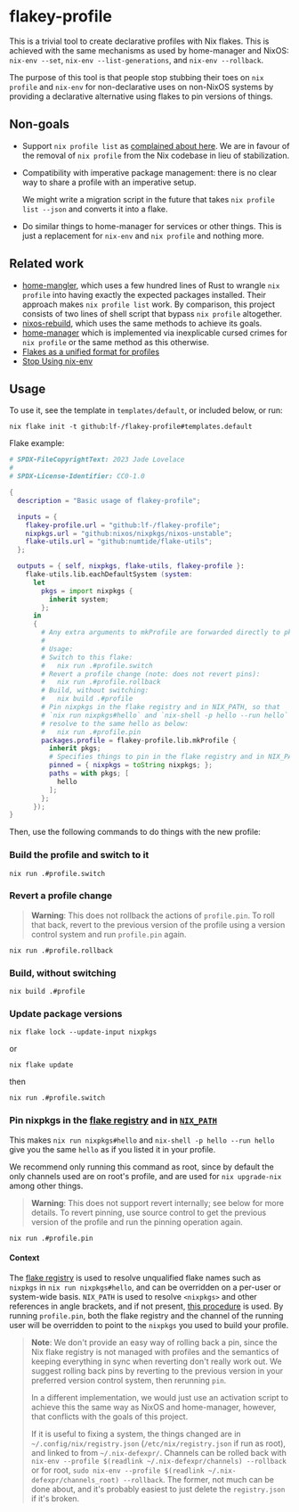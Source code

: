 <!--
SPDX-FileCopyrightText: 2023 Jade Lovelace

SPDX-License-Identifier: CC0-1.0
-->

# flakey-profile

This is a trivial tool to create declarative profiles with Nix flakes. This is
achieved with the same mechanisms as used by home-manager and NixOS: `nix-env
--set`, `nix-env --list-generations`, and `nix-env --rollback`.

The purpose of this tool is that people stop stubbing their toes on `nix
profile` and `nix-env` for non-declarative uses on non-NixOS systems by
providing a declarative alternative using flakes to pin versions of things.

## Non-goals

- Support `nix profile list` as [complained about
  here](https://discourse.nixos.org/t/transitioning-from-imperative-to-declarative-package-management-with-nix-alone/28728#disadvantages-18).
  We are in favour of the removal of `nix profile` from the Nix codebase in
  lieu of stabilization.
- Compatibility with imperative package management: there is no clear way to
  share a profile with an imperative setup.

  We might write a migration script in the future that takes `nix profile list
  --json` and converts it into a flake.
- Do similar things to home-manager for services or other things. This is just
  a replacement for `nix-env` and `nix profile` and nothing more.

## Related work

- [home-mangler](https://github.com/home-mangler/home-mangler), which uses
  a few hundred lines of Rust to wrangle `nix profile` into having exactly the
  expected packages installed. Their approach makes `nix profile list` work. By
  comparison, this project consists of two lines of shell script that bypass
  `nix profile` altogether.
- [nixos-rebuild](https://github.com/nixos/nixpkgs/blob/cc625486c48890c37ced7759727c51dd17d20fd3/pkgs/os-specific/linux/nixos-rebuild/nixos-rebuild.sh#L608),
  which uses the same methods to achieve its goals.
- [home-manager](https://github.com/nix-community/home-manager/blob/8765d4e38aa0be53cdeee26f7386173e6c65618d/modules/files.nix#L272)
  which is implemented via inexplicable cursed crimes for `nix profile` or the
  same method as this otherwise.
- [Flakes as a unified format for profiles](https://discourse.nixos.org/t/flakes-as-a-unified-format-for-profiles/29476)
- [Stop Using nix-env](https://stop-using-nix-env.privatevoid.net/)

## Usage

To use it, see the template in `templates/default`, or included below, or run:

```
nix flake init -t github:lf-/flakey-profile#templates.default
```

Flake example:

```nix
# SPDX-FileCopyrightText: 2023 Jade Lovelace
#
# SPDX-License-Identifier: CC0-1.0

{
  description = "Basic usage of flakey-profile";

  inputs = {
    flakey-profile.url = "github:lf-/flakey-profile";
    nixpkgs.url = "github:nixos/nixpkgs/nixos-unstable";
    flake-utils.url = "github:numtide/flake-utils";
  };

  outputs = { self, nixpkgs, flake-utils, flakey-profile }:
    flake-utils.lib.eachDefaultSystem (system:
      let
        pkgs = import nixpkgs {
          inherit system;
        };
      in
      {
        # Any extra arguments to mkProfile are forwarded directly to pkgs.buildEnv.
        #
        # Usage:
        # Switch to this flake:
        #   nix run .#profile.switch
        # Revert a profile change (note: does not revert pins):
        #   nix run .#profile.rollback
        # Build, without switching:
        #   nix build .#profile
        # Pin nixpkgs in the flake registry and in NIX_PATH, so that
        # `nix run nixpkgs#hello` and `nix-shell -p hello --run hello` will
        # resolve to the same hello as below:
        #   nix run .#profile.pin
        packages.profile = flakey-profile.lib.mkProfile {
          inherit pkgs;
          # Specifies things to pin in the flake registry and in NIX_PATH.
          pinned = { nixpkgs = toString nixpkgs; };
          paths = with pkgs; [
            hello
          ];
        };
      });
}
```

Then, use the following commands to do things with the new profile:

### Build the profile and switch to it

```
nix run .#profile.switch
```

### Revert a profile change

> **Warning**: This does not rollback the actions of `profile.pin`. To roll
> that back, revert to the previous version of the profile using a version
> control system and run `profile.pin` again.

```
nix run .#profile.rollback
```

### Build, without switching

```
nix build .#profile
```

### Update package versions

```
nix flake lock --update-input nixpkgs
```

or

```
nix flake update
```

then

```
nix run .#profile.switch
```

### Pin nixpkgs in the [flake registry] and in [`NIX_PATH`][nix_path_proc]

This makes `nix run nixpkgs#hello` and `nix-shell -p hello --run hello` give
you the same `hello` as if you listed it in your profile.

We recommend only running this command as root, since by default the only
channels used are on root's profile, and are used for `nix upgrade-nix` among
other things.

> **Warning**: This does not support revert internally; see below for more
> details. To revert pinning, use source control to get the previous version of
> the profile and run the pinning operation again.

```
nix run .#profile.pin
```

#### Context

The [flake registry] is used to resolve unqualified flake names such as
`nixpkgs` in `nix run nixpkgs#hello`, and can be overridden on a per-user or
system-wide basis. `NIX_PATH` is used to resolve `<nixpkgs>` and other
references in angle brackets, and if not present, [this
procedure][nix_path_proc] is used. By running `profile.pin`, both the flake
registry and the channel of the running user will be overridden to point to the
`nixpkgs` you used to build your profile.

[flake registry]: https://nixos.org/manual/nix/stable/command-ref/new-cli/nix3-registry.html#registry-format
[nix_path_proc]: https://nixos.org/manual/nix/stable/command-ref/env-common.html#env-NIX_PATH

> **Note**: We don't provide an easy way of rolling back a pin, since the Nix
> flake registry is not managed with profiles and the semantics of keeping
> everything in sync when reverting don't really work out. We suggest rolling
> back pins by reverting to the previous version in your preferred version
> control system, then rerunning `pin`.
>
> In a different implementation, we would just use an activation script to
> achieve this the same way as NixOS and home-manager, however, that conflicts
> with the goals of this project.
>
> If it is useful to fixing a system, the things changed are in `~/.config/nix/registry.json`
> (`/etc/nix/registry.json` if run as root), and linked to from
> `~/.nix-defexpr/`. Channels can be rolled back with
> `nix-env --profile $(readlink ~/.nix-defexpr/channels) --rollback`
> or for root, `sudo nix-env --profile $(readlink ~/.nix-defexpr/channels_root) --rollback`.
> The former, not much can be done about, and it's probably easiest to just
> delete the `registry.json` if it's broken.

